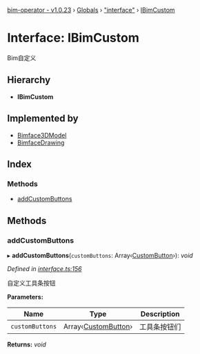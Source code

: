 [bim-operator - v1.0.23](../README.md) › [Globals](../globals.md) › ["interface"](../modules/_interface_.md) › [IBimCustom](_interface_.ibimcustom.md)

# Interface: IBimCustom

Bim自定义

## Hierarchy

* **IBimCustom**

## Implemented by

* [Bimface3DModel](../classes/_providers_bimface_bimface_model_.bimface3dmodel.md)
* [BimfaceDrawing](../classes/_providers_bimface_bimface_drawing_.bimfacedrawing.md)

## Index

### Methods

* [addCustomButtons](_interface_.ibimcustom.md#addcustombuttons)

## Methods

###  addCustomButtons

▸ **addCustomButtons**(`customButtons`: Array‹[CustomButton](_model_custom_button_.custombutton.md)›): *void*

*Defined in [interface.ts:156](https://github.com/youkaisteve/bim-operator/blob/f12da11/src/interface.ts#L156)*

自定义工具条按钮

**Parameters:**

Name | Type | Description |
------ | ------ | ------ |
`customButtons` | Array‹[CustomButton](_model_custom_button_.custombutton.md)› | 工具条按钮们  |

**Returns:** *void*
